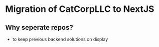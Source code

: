 # Migration of CatCorpLLC to NextJS

## Why seperate repos?

 - to keep previous backend solutions on display

